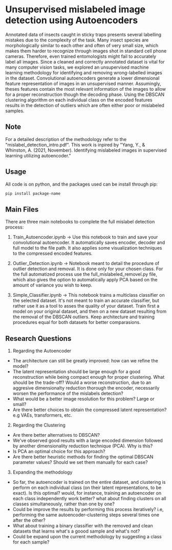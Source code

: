 
# Unsupervised mislabeled image detection using Autoencoders

Annotated data of insects caught in sticky traps presents several labelling mistakes due to the complexity of the task. Many insect species are morphologically similar to each other and often of very small size, which makes them harder to recognize through images shot in standard cell phone cameras.  Therefore, even trained entomologists might fail to accurately label all images. 
Since a cleaned and correctly annotated dataset is vital for many computer vision tasks, we explored an unsupervised machine learning methodology for identifying and removing wrong-labelled images in the dataset. 
Convolutional autoencoders generate a lower dimensional feature representation of images in an unsupervised manner. Assumingly, theses features contain the most relevant information of the images to allow for a proper reconstruction though the decoding phase. Using the DBSCAN clustering algorithm on each individual class on the encoded features results in the detection of outliers which are often either poor or mislabeled samples.

## Note

For a detailed description of the methodology refer to the "mislabel_detection_intro.pdf". This work is inpired by "Yang, Y., & Whinston, A. (2021, November). Identifying mislabeled images in supervised learning utilizing autoencoder."

## Usage

All code is on python, and the packages used can be install through pip:

```bash
pip install package-name
```

## Main Files

There are three main notebooks to complete the full mislabel detection process:

1. Train_Autoencoder.ipynb -> Use this notebook to train and save your convolutional autoencoder. It automatically saves encoder, decoder and full model to the file path. It also applies some visualization techniques to the compressed encoded features.

2. Outlier_Detection.ipynb -> Notebook meant to detail the procedure of outlier detection and removal. It is done only for your chosen class. For the full automatized process use the full_mislabeled_removel.py file, which also gives the option to automatically apply PCA based on the amount of variance you wish to keep.

3. Simple_Classifier.ipynb -> This notebook trains a multiclass classifier on the selected dataset. It's not meant to train an accurate classifier, but rather use it as a tool to asses the quality of your dataset. Train first a model on your original dataset, and then on a new dataset resulting from the removal of the DBSCAN outliers. Keep architecture and training procedures equal for both datasets for better comparasions.

## Research Questions

1. Regarding the Autoencoder

- The architecture can still be greatly improved: how can we refine the model?
- The latent representation should be large enough for a good reconstruction while being compact enough for proper clustering. What should be the trade-off? Would a worse reconstruction, due to an aggresive dimensionalty reduction thorough the encoder, necessarily worsen the performance of the mislabels detection?
- What would be a better image resolution for this problem? Large or small?
- Are there better choices to obtain the compressed latent representation? e.g VAEs, transformers, etc.

2. Regarding the Clustering

- Are there better alternatives to DBSCAN?
- We've observed good results with a large encoded dimension followed by another dimensionality reduction technique (PCA). Why is this?
- Is PCA an optimal choice for this approach?
- Are there better heuristic methods for finding the optimal DBSCAN parameter values? Should we set them manually for each case?

3. Expanding the methodology

- So far, the autoencoder is trained on the entire dataset, and clustering is perform on each individual class (on their latent representations, to be exact). Is this optimal? would, for instance, training an autoencoder on each class independently work better? what about finding clusters on all classes simultaneously, rather than one by one?
- Could be improve the results by performing this process iteratively? i.e, performing the same autoencoder-clustering steps several times one after the other?
- What about training a binary classifier with the removed and clean datasets that learns what's a goood sample and what's not?
- Could be expand upon the current methodology by suggesting a class for each sample?






